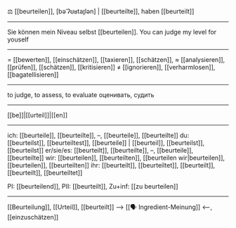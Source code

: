 ⚖️ [[beurteilen]], [bəˈʔʊʁtaɪ̯lən] | [[beurteilte]], haben [[beurteilt]]

---
Sie können mein Niveau selbst [[beurteilen]]. You can judge my level for youself

---
= [[bewerten]], [[einschätzen]], [[taxieren]], [[schätzen]], 
≈ [[analysieren]], [[prüfen]], [[schätzen]], [[kritisieren]]
≠ [[ignorieren]], [[verharmlosen]], [[bagatellisieren]]

---
to judge, to assess, to evaluate
оценивать, судить

---
[[be]]|[[urteil]]|[[en]]

---
ich: [[beurteile]], [[beurteilte]], –, [[beurteile]], [[beurteilte]]
du: [[beurteilst]], [[beurteiltest]], [[beurteile]] | [[beurteil]], [[beurteilst]], [[beurteilst]]
er/sie/es: [[beurteilt]], [[beurteilte]], –, [[beurteile]], [[beurteilte]]
wir: [[beurteilen]], [[beurteilten]], [[beurteilen wir|beurteilen]], [[beurteilen]], [[beurteilten]]
ihr: [[beurteilt]], [[beurteiltet]], [[beurteilt]], [[beurteilt]], [[beurteiltet]]

PI: [[beurteilend]], PII: [[beurteilt]], Zu+inf: [[zu beurteilen]]

---
[[Beurteilung]], [[Urteil]], [[beurteilt]]
--> [[🗣️ Ingredient-Meinung]] <--, [[einzuschätzen]]